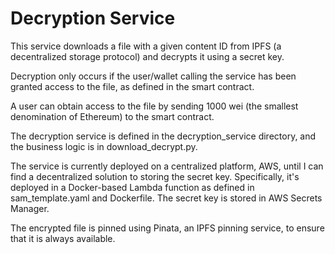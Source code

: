# Decryption Service

This service downloads a file with a given content ID from IPFS (a decentralized storage protocol) and decrypts it using a secret key. 

Decryption only occurs if the user/wallet calling the service has been granted access to the file, as defined in the smart contract.

A user can obtain access to the file by sending 1000 wei (the smallest denomination of Ethereum) to the smart contract.

The decryption service is defined in the decryption_service directory, and the business logic is in download_decrypt.py. 

The service is currently deployed on a centralized platform, AWS, until I can find a decentralized solution to storing the secret key. Specifically, it's deployed in a Docker-based Lambda function as defined in sam_template.yaml and Dockerfile. The secret key is stored in AWS Secrets Manager. 

The encrypted file is pinned using Pinata, an IPFS pinning service, to ensure that it is always available. 


